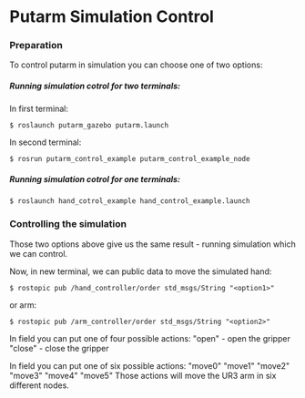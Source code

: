 # Putarm Simulation Control

### Preparation 

To control putarm in simulation you can choose one of two options:

##### Running simulation cotrol for two terminals:

In first terminal:
```
$ roslaunch putarm_gazebo putarm.launch
```
In second terminal:
```
$ rosrun putarm_control_example putarm_control_example_node
```

##### Running simulation cotrol for one terminals:

```
$ roslaunch hand_cotrol_example hand_control_example.launch
```

### Controlling the simulation

Those two options above give us the same result - running simulation which we can control.

Now, in new terminal, we can public data to move the simulated hand:

```
$ rostopic pub /hand_controller/order std_msgs/String "<option1>"
```

or arm:

```
$ rostopic pub /arm_controller/order std_msgs/String "<option2>"
```

In <option1> field you can put one of four possible actions:
"open" - open the gripper
"close" - close the gripper



In <option2> field you can put one of six possible actions:
"move0"
"move1"
"move2"
"move3"
"move4"
"move5"
Those actions will move the UR3 arm in six different nodes.
